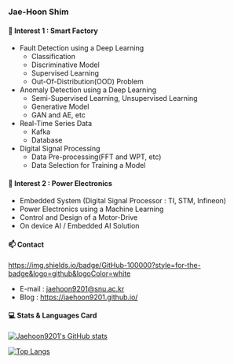 ### Jae-Hoon Shim

#### 🌱 Interest 1 : Smart Factory
  * Fault Detection using a Deep Learning
    * Classification
    * Discriminative Model 
    * Supervised Learning
    * Out-Of-Distribution(OOD) Problem
  * Anomaly Detection using a Deep Learning
    * Semi-Supervised Learning, Unsupervised Learning
    * Generative Model
    * GAN and AE, etc
  * Real-Time Series Data
    * Kafka
    * Database
  * Digital Signal Processing
    * Data Pre-processing(FFT and WPT, etc)
    * Data Selection for Training a Model

#### 🌱 Interest 2 : Power Electronics
  * Embedded System (Digital Signal Processor : TI, STM, Infineon)
  * Power Electronics using a Machine Learning
  * Control and Design of a Motor-Drive
  * On device AI / Embedded AI Solution
        
#### 📫 Contact
https://img.shields.io/badge/GitHub-100000?style=for-the-badge&logo=github&logoColor=white
  * E-mail : jaehoon9201@snu.ac.kr
  * Blog : https://jaehoon9201.github.io/

#### 💻 Stats & Languages Card
[![Jaehoon9201's GitHub stats](https://github-readme-stats.vercel.app/api?username=Jaehoon9201)](https://github.com/anuraghazra/github-readme-stats)

[![Top Langs](https://github-readme-stats.vercel.app/api/top-langs/?username=Jaehoon9201&layout=compact)](https://github.com/anuraghazra/github-readme-stats)

